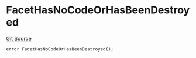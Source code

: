 # FacetHasNoCodeOrHasBeenDestroyed
[Git Source](https://github.com/thrackle-io/tron/blob/1a1d6b2809bc510780a53bad6853fa1ef1652aab/src/protocol/economic/ruleProcessor/RuleProcessorDiamond.sol)


```solidity
error FacetHasNoCodeOrHasBeenDestroyed();
```

